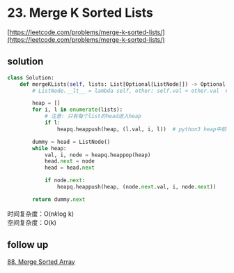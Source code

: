 # 23. Merge K Sorted Lists
[https://leetcode.com/problems/merge-k-sorted-lists/](https://leetcode.com/problems/merge-k-sorted-lists/)


## solution

```python
class Solution:
    def mergeKLists(self, lists: List[Optional[ListNode]]) -> Optional[ListNode]:
        # ListNode.__lt__ = lambda self, other: self.val < other.val  # 最简洁的做法是增加属性, 可以把node直接push进heap

        heap = []
        for i, l in enumerate(lists):
            # 注意: 只有每个list的head进入heap
            if l:
                heapq.heappush(heap, (l.val, i, l))  # python3 heap中前一个相等就会判断下一个, 因此想要把node进入heap, 需要3个元素或index

        dummy = head = ListNode()
        while heap:
            val, i, node = heapq.heappop(heap)            
            head.next = node
            head = head.next

            if node.next:
                heapq.heappush(heap, (node.next.val, i, node.next))                

        return dummy.next
```
时间复杂度：O(n*k*log k) <br>
空间复杂度：O(k)


## follow up

[88. Merge Sorted Array](../01_two_pointers/88.%20Merge%20Sorted%20Arrays.md)
